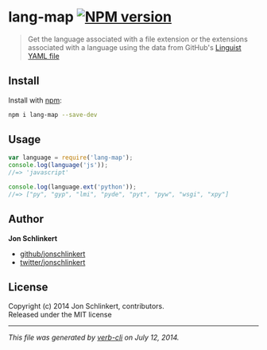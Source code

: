 # lang-map [![NPM version](https://badge.fury.io/js/lang-map.png)](http://badge.fury.io/js/lang-map)

> Get the language associated with a file extension or the extensions associated with a language using the data from GitHub's [Linguist YAML file](https://github.com/github/linguist/blob/master/lib/linguist/languages.yml)

## Install
Install with [npm](npmjs.org):

```bash
npm i lang-map --save-dev
```

## Usage

```js
var language = require('lang-map');
console.log(language('js'));
//=> 'javascript'

console.log(language.ext('python'));
//=> ["py", "gyp", "lmi", "pyde", "pyt", "pyw", "wsgi", "xpy"]
```

## Author

**Jon Schlinkert**
 
+ [github/jonschlinkert](https://github.com/jonschlinkert)
+ [twitter/jonschlinkert](http://twitter.com/jonschlinkert) 

## License
Copyright (c) 2014 Jon Schlinkert, contributors.  
Released under the MIT license

***

_This file was generated by [verb-cli](https://github.com/assemble/verb-cli) on July 12, 2014._